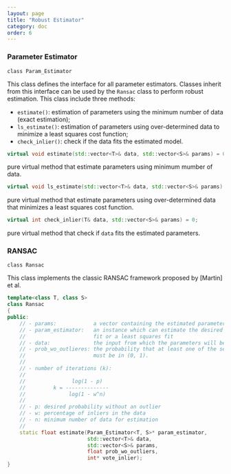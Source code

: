 ```yaml
---
layout: page
title: "Robust Estimator"
category: doc
order: 6
---
```


### Parameter Estimator
`class Param_Estimator`

This class defines the interface for all parameter estimators. Classes inherit from this interface can be used by the `Ransac` class to perform robust estimation. This class include three methods:
* `estimate()`: estimation of parameters using the minimum number of data (exact estimation);
* `ls_estimate()`: estimation of parameters using over-determined data to minimize a least squares cost function;
* `check_inlier()`: check if the data fits the estimated model.

```cpp
virtual void estimate(std::vector<T>& data, std::vector<S>& params) = 0;
```
pure virtual method that estimate parameters using minimum mumber of data.

```cpp
virtual void ls_estimate(std::vector<T>& data, std::vector<S>& params) = 0;
```
pure virtual method that estimate parameters using over-determined data that minimizes a least squares cost function.

```cpp
virtual int check_inlier(T& data, std::vector<S>& params) = 0;
```
pure virtual method that check if `data` fits the estimated parameters.

### RANSAC
`class Ransac`

This class implements the classic RANSAC framework proposed by [Martin] et al.

```cpp
template<class T, class S>
class Ransac
{
public:
    // - params:            a vector containing the estimated parameters
    // - param_estimator:   an instance which can estimate the desired parameters by either an exact
    //                      fit or a least squares fit
    // - data:              the input from which the parameters will be estimated
    // - prob_wo_outlieres: the probability that at least one of the selected subsets doens't contain an outlier,
    //                      must be in (0, 1).
    //
    // - number of iterations (k):
    //
    //               log(1 - p)
    //         k = --------------
    //              log(1 - w^n)
    //
    // - p: desired probability without an outlier
    // - w: percentage of inliers in the data
    // - n: minimum number of data for estimation
    //
    static float estimate(Param_Estimator<T, S>* param_estimator,
                          std::vector<T>& data,
                          std::vector<S>& params,
                          float prob_wo_outliers,
                          int* vote_inlier);
}
```